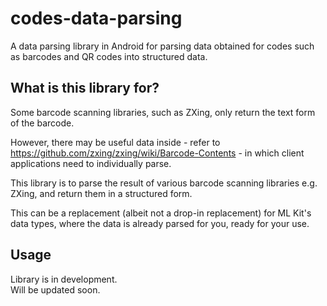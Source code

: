 # codes-data-parsing
A data parsing library in Android for parsing data obtained for codes such as barcodes and QR codes into structured data.

## What is this library for?
Some barcode scanning libraries, such as ZXing, only return the text form of the barcode.  

However, there may be useful data inside - refer to https://github.com/zxing/zxing/wiki/Barcode-Contents - in which client applications need to individually parse.  

This library is to parse the result of various barcode scanning libraries e.g. ZXing, and return them in a structured form.  

This can be a replacement (albeit not a drop-in replacement) for ML Kit's data types, where the data is already parsed for you, ready for your use.

## Usage
Library is in development.  
Will be updated soon.
